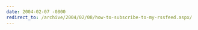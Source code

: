 ```yaml
---
date: 2004-02-07 -0800
redirect_to: /archive/2004/02/08/how-to-subscribe-to-my-rssfeed.aspx/
---
```

